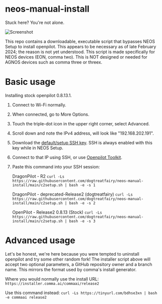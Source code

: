# neos-manual-install

Stuck here? You're not alone.

![Screenshot](neos-installer-stuck.jpg)

This repo contains a downloadable, executable script that bypasses NEOS Setup to install openpilot. This appears to be necessary as of late February 2024; the reason is not yet understood. This script is made specifically for NEOS devices (EON, comma two). This is NOT designed or needed for AGNOS devices such as comma three or threex.

# Basic usage

Installing stock openpilot 0.8.13.1.

1. Connect to Wi-Fi normally.
2. When connected, go to More Options.
3. Touch the triple-dot icon in the upper right corner, select Advanced.
4. Scroll down and note the IPv4 address, will look like "192.168.202.191".
5. Download the [default/setup SSH key](https://github.com/commaai/openpilot/blob/master/tools/ssh/id_rsa). SSH is always enabled with this key while in NEOS Setup.
6. Connect to that IP using SSH, or use [Openpilot Toolkit](https://github.com/spektor56/OpenpilotToolkit). 
7. Paste this command into your SSH session:

   DragonPilot - R2 `curl -Ls https://raw.githubusercontent.com/dogtreatfairy/neos-manual-install/main/c2setup.sh | bash -e -s 1`

   DragonPilot - deprecated-Release2 (dogtreatfairy) `curl -Ls https://raw.githubusercontent.com/dogtreatfairy/neos-manual-install/main/c2setup.sh | bash -e -s 2`

   OpenPilot - Release2 0.8.13 (Stock) `curl -Ls https://raw.githubusercontent.com/dogtreatfairy/neos-manual-install/main/c2setup.sh | bash -e -s 3`

# Advanced usage

Let's be honest, we're here because you were tempted to uninstall openpilot and try some other random fork!
The installer script above will accept two optional parameters, a GitHub repository owner and a branch name. This mirrors the format used by comma's install generator.

Where you would normally use the install URL: `https://installer.comma.ai/commaai/release2`

Use this command instead: `curl -Ls https://tinyurl.com/bdhse3xn | bash -e commaai release2`
